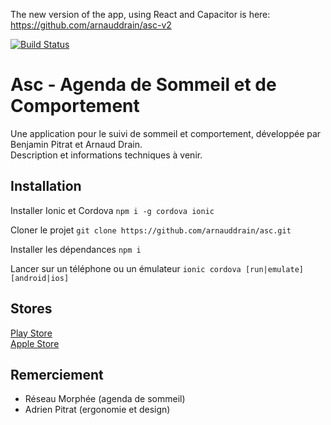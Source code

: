 The new version of the app, using React and Capacitor is here: https://github.com/arnauddrain/asc-v2

[![Build Status](https://travis-ci.org/arnauddrain/asc.svg?branch=master)](https://travis-ci.org/arnauddrain/asc)

# Asc - Agenda de Sommeil et de Comportement

Une application pour le suivi de sommeil et comportement, développée par Benjamin Pitrat et Arnaud Drain.  
Description et informations techniques à venir.

## Installation

Installer Ionic et Cordova
```npm i -g cordova ionic```

Cloner le projet
```git clone https://github.com/arnauddrain/asc.git```

Installer les dépendances
```npm i```

Lancer sur un téléphone ou un émulateur
```ionic cordova [run|emulate] [android|ios]```

## Stores

[Play Store](https://play.google.com/store/apps/details?id=com.ionicframework.rydan803090&hl=en)  
[Apple Store](https://itunes.apple.com/us/app/asc-agenda-de-sommeil-et-de-comportements/id1263524753?ls=1&mt=8)

## Remerciement

  * Réseau Morphée (agenda de sommeil)
  * Adrien Pitrat (ergonomie et design)
